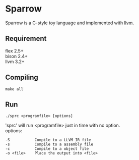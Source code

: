 Sparrow
============================
Sparrow is a C-style toy language and implemented with [llvm](http://llvm.rog).

Requirement
-----------------------
flex 2.5+  
bison 2.4+  
llvm 3.2+

Compiling
-----------------------
	make all

Run
-----------------------
	./sprc <programfile> [options]
'sprc' will run \<programfile> just in time with no option.  
options:

	-S           Compile to a LLVM IR file
	-s           Compile to a assembly file
	-c           Compile to a object file
	-o <file>    Place the output into <file>  
